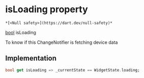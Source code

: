 


# isLoading property




    *[<Null safety>](https://dart.dev/null-safety)*




[bool](https://api.flutter.dev/flutter/dart-core/bool-class.html) isLoading
  




<p>To know if this ChangeNotifier is fetching device data</p>



## Implementation

```dart
bool get isLoading => _currentState == WidgetState.loading;
```








